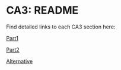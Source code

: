 CA3: README
==============

Find detailed links to each CA3 section here:

[Part1](https://bitbucket.org/manel_rga/devops-20-21-1201770/src/master/CA3/Part1/README.md)

[Part2](https://bitbucket.org/manel_rga/devops-20-21-1201770/src/master/CA3/Part2/README.md)

[Alternative](https://bitbucket.org/manel_rga/devops-20-21-1201770/src/master/CA3/HyperV/README.md)